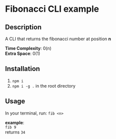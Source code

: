 # Fibonacci CLI example

## Description

A CLI that returns the fibonacci number at position **n** <br>

**Time Complexity**: 0(n)<br>
**Extra Space**: 0(1)

## Installation

1. `npm i`
2. `npm i -g .` in the root directory

## Usage

In your terminal, run: `fib <n>` <br>

**example**:<br>
`fib 9` <br>
returns `34`
